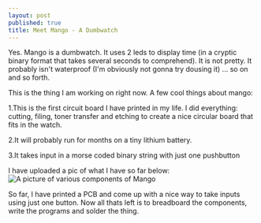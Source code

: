 ```yaml
---
layout: post
published: true
title: Meet Mango - A Dumbwatch
---
```

Yes. Mango is a dumbwatch. It uses 2 leds to display time (in a cryptic binary format that takes several seconds to comprehend). It is not pretty. It probably isn't waterproof (I'm obviously not gonna try dousing it) ... so on and so forth.

This is the thing I am working on right now. A few cool things about mango:

1.This is the first circuit board I have printed in my life. I did everything: cutting, filing, toner transfer and etching to create a nice circular board that fits in the watch.

2.It will probably run for months on a tiny lithium battery.

3.It takes input in a morse coded binary string with just one pushbutton

I have uploaded a pic of what I have so far below:
![A picture of various components of Mango]({{site.baseurl}}/assets/img/images/20180622_163330.jpg)

So far, I have printed a PCB and come up with a nice way to take inputs using just one button. Now all thats left is to breadboard the components, write the programs and solder the thing.

